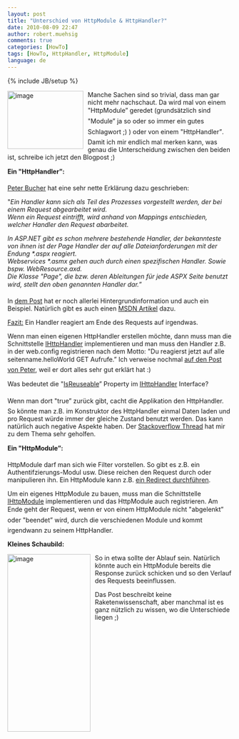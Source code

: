```yaml
---
layout: post
title: "Unterschied von HttpModule & HttpHandler?"
date: 2010-08-09 22:47
author: robert.muehsig
comments: true
categories: [HowTo]
tags: [HowTo, HttpHandler, HttpModule]
language: de
---
```

{% include JB/setup %}
<p><a href="{{BASE_PATH}}/assets/wp-images-de/image1032.png"><img style="border-bottom: 0px; border-left: 0px; margin: 0px 10px 0px 0px; display: inline; border-top: 0px; border-right: 0px" title="image" border="0" alt="image" align="left" src="{{BASE_PATH}}/assets/wp-images-de/image_thumb216.png" width="170" height="130" /></a>Manche Sachen sind so trivial, dass man gar nicht mehr nachschaut. Da wird mal von einem "HttpModule” geredet (grundsätzlich sind "Module” ja so oder so immer ein gutes Schlagwort ;) ) oder von einem "HttpHandler”. Damit ich mir endlich mal merken kann, was genau die Unterscheidung zwischen den beiden ist, schreibe ich jetzt den Blogpost ;)</p>  <p><strong>Ein "HttpHandler”:</strong></p>  <p><a href="http://www.aspnetzone.de/blogs/peterbucher/">Peter Bucher</a> hat eine sehr nette Erklärung dazu geschrieben: </p>  <p>"<em>Ein Handler kann sich als Teil des Prozesses vorgestellt werden, der bei einem Request abgearbeitet wird.      <br />Wenn ein Request eintrifft, wird anhand von Mappings entschieden, welcher Handler den Request abarbeitet. </em></p>  <p><em>In ASP.NET gibt es schon mehrere bestehende Handler, der bekannteste von ihnen ist der Page Handler der auf alle Dateianforderungen mit der Endung *.aspx reagiert.      <br />Webservices *.asmx gehen auch durch einen spezifischen Handler. Sowie bspw. WebResource.axd.       <br />Die Klasse &quot;Page&quot;, die bzw. deren Ableitungen für jede ASPX Seite benutzt wird, stellt den oben genannten Handler dar.</em>”</p>  <p>In <a href="http://www.aspnetzone.de/blogs/peterbucher/archive/2007/11/20/daten-mit-asp-net-zum-client-schicken-oder-wieso-eigentlich-httphandler.aspx">dem Post</a> hat er noch allerlei Hintergrundinformation und auch ein Beispiel. Natürlich gibt es auch einen <a href="http://msdn.microsoft.com/de-de/library/ms227675(VS.80).aspx">MSDN Artikel</a> dazu.</p>  <p><u>Fazit:</u> Ein Handler reagiert am Ende des Requests auf irgendwas. </p>  <p>Wenn man einen eigenen HttpHandler erstellen möchte, dann muss man die Schnittstelle <a href="http://msdn.microsoft.com/de-de/library/7ezc17x8.aspx">IHttpHandler</a> implementieren und man muss den Handler z.B. in der web.config registrieren nach dem Motto: "Du reagierst jetzt auf alle seitenname.helloWorld GET Aufrufe.” Ich verweise nochmal <a href="http://www.aspnetzone.de/blogs/peterbucher/archive/2007/11/20/daten-mit-asp-net-zum-client-schicken-oder-wieso-eigentlich-httphandler.aspx">auf den Post von Peter</a>, weil er dort alles sehr gut erklärt hat :)</p>  <p>Was bedeutet die "<a href="http://msdn.microsoft.com/de-de/library/system.web.ihttphandler.isreusable.aspx">IsReuseable</a>” Property im <a href="http://msdn.microsoft.com/de-de/library/7ezc17x8.aspx">IHttpHandler</a> Interface?</p>  <p>Wenn man dort "true” zurück gibt, cacht die Applikation den HttpHandler. So könnte man z.B. im Konstruktor des HttpHandler einmal Daten laden und pro Request würde immer der gleiche Zustand benutzt werden. Das kann natürlich auch negative Aspekte haben. Der <a href="http://stackoverflow.com/questions/539302/significance-of-bool-isreusable-in-http-handler-interface">Stackoverflow Thread</a> hat mir zu dem Thema sehr geholfen.</p>  <p><strong>Ein "HttpModule”:</strong></p>  <p>HttpModule darf man sich wie Filter vorstellen. So gibt es z.B. ein Authentifzierungs-Modul usw. Diese reichen den Request durch oder manipulieren ihn. Ein HttpModule kann z.B. <a href="{{BASE_PATH}}/2009/10/14/howto-ein-httpmodule-zum-redirecten-nutzen/">ein Redirect durchführen</a>. </p>  <p>Um ein eigenes HttpModule zu bauen, muss man die Schnittstelle <a href="http://msdn.microsoft.com/de-de/library/system.web.ihttpmodule.aspx">IHttpModule</a> implementieren und das HttpModule auch registrieren. Am Ende geht der Request, wenn er von einem HttpModule nicht "abgelenkt” oder "beendet” wird, durch die verschiedenen Module und kommt irgendwann zu seinem HttpHandler.</p>  <p><strong>Kleines Schaubild:</strong></p>  <p><a href="{{BASE_PATH}}/assets/wp-images-de/image1033.png"><img style="border-bottom: 0px; border-left: 0px; margin: 0px 10px 0px 0px; display: inline; border-top: 0px; border-right: 0px" title="image" border="0" alt="image" align="left" src="{{BASE_PATH}}/assets/wp-images-de/image_thumb217.png" width="186" height="398" /></a> </p>  <p>So in etwa sollte der Ablauf sein. Natürlich könnte auch ein HttpModule bereits die Response zurück schicken und so den Verlauf des Requests beeinflussen.</p>  <p>Das Post beschreibt keine Raketenwissenschaft, aber manchmal ist es ganz nützlich zu wissen, wo die Unterschiede liegen ;)</p>
